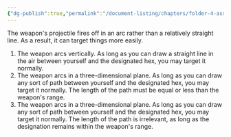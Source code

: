 ```yaml
---
{"dg-publish":true,"permalink":"/document-listing/chapters/folder-4-assembly/weapon-new-folder-main/weapon-tags-folder/tag-arc/"}
---
```


The weapon's projectile fires off in an arc rather than a relatively straight line. As a result, it can target things more easily.

1. The weapon arcs vertically. As long as you can draw a straight line in the air between yourself and the designated hex, you may target it normally.
2. The weapon arcs in a three-dimensional plane. As long as you can draw any sort of path between yourself and the designated hex, you may target it normally. The length of the path must be equal or less than the weapon's range.
3. The weapon arcs in a three-dimensional plane. As long as you can draw any sort of path between yourself and the designated hex, you may target it normally. The length of the path is irrelevant, as long as the designation remains within the weapon's range.